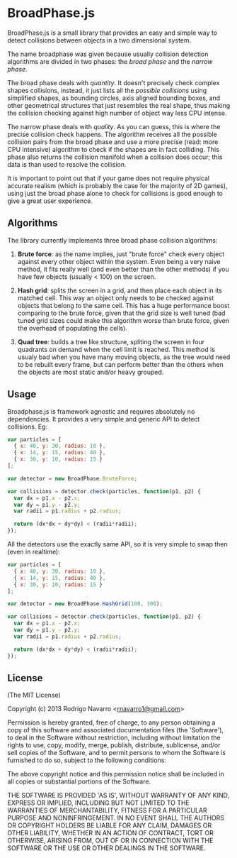 # BroadPhase.js

BroadPhase.js is a small library that provides an easy and simple way to detect collisions between objects in a two dimensional system.

The name broadphase was given because usually collision detection algorithms are divided in two phases: the _broad phase_ and the _narrow phase_.

The broad phase deals with _quantity_. It doesn't precisely check complex shapes collisions, instead, it just lists all the _possible collisions_ using simplified shapes, as bounding circles, axis aligned bounding boxes, and other geometrical structures that just resembles the real shape, thus making the collision checking against high number of object way less CPU intense.

The narrow phase deals with _quality_. As you can guess, this is where the precise collision check happens. The algorithm receives all the possible collision pairs from the broad phase and use a more precise (read: more CPU intensive) algorithm to check if the shapes are in fact colliding. This phase also returns the collision manifold when a collision does occur; this data is than used to resolve the collision.

It is important to point out that if your game does not require physical accurate realism (which is probably the case for the majority of 2D games), using just the broad phase alone to check for collisions is good enough to give a great user experience.

## Algorithms

The library currently implements three broad phase collision algorithms:

1. **Brute force**: as the name implies, just "brute force" check every object against every other object within the system. Even being a very naive method, it fits really well (and even better than the other methods) if you have few objects (usually < 100) on the screen.

2. **Hash grid**: splits the screen in a grid, and then place each object in its matched cell. This way an object only needs to be checked against objects that belong to the same cell. This has a huge performance boost comparing to the brute force, given that the grid size is well tuned (bad tuned grid sizes could make this algorithm worse than brute force, given the overhead of populating the cells).

3. **Quad tree**: builds a tree like structure, spliting the screen in four quadrants on demand when the cell limit is reached. This method is usualy bad when you have many moving objects, as the tree would need to be rebuilt every frame, but can perform better than the others when the objects are most static and/or heavy grouped.

## Usage

Broadphase.js is framework agnostic and requires absolutely no dependencies. It provides a very simple and generic API to detect collisions. Eg:

```javascript
var particles = [
  { x: 40, y: 30, radius: 10 },
  { x: 14, y: 15, radius: 40 },
  { x: 30, y: 10, radius: 15 }
];

var detector = new BroadPhase.BruteForce;

var collisions = detector.check(particles, function(p1, p2) {
  var dx = p1.x - p2.x;
  var dy = p1.y - p2.y;
  var radii = p1.radius + p2.radius;

  return (dx*dx + dy*dy) < (radii*radii);
});
```

All the detectors use the exactly same API, so it is very simple to swap then (even in realtime):

```javascript
var particles = [
  { x: 40, y: 30, radius: 10 },
  { x: 14, y: 15, radius: 40 },
  { x: 30, y: 10, radius: 15 }
];

var detector = new BroadPhase.HashGrid(100, 100);

var collisions = detector.check(particles, function(p1, p2) {
  var dx = p1.x - p2.x;
  var dy = p1.y - p2.y;
  var radii = p1.radius + p2.radius;

  return (dx*dx + dy*dy) < (radii*radii);
});
```

## License

(The MIT License)

Copyright (c) 2013 Rodrigo Navarro &lt;rnavarro1@gmail.com&gt;

Permission is hereby granted, free of charge, to any person obtaining
a copy of this software and associated documentation files (the
'Software'), to deal in the Software without restriction, including
without limitation the rights to use, copy, modify, merge, publish,
distribute, sublicense, and/or sell copies of the Software, and to
permit persons to whom the Software is furnished to do so, subject to
the following conditions:

The above copyright notice and this permission notice shall be
included in all copies or substantial portions of the Software.

THE SOFTWARE IS PROVIDED 'AS IS', WITHOUT WARRANTY OF ANY KIND,
EXPRESS OR IMPLIED, INCLUDING BUT NOT LIMITED TO THE WARRANTIES OF
MERCHANTABILITY, FITNESS FOR A PARTICULAR PURPOSE AND NONINFRINGEMENT.
IN NO EVENT SHALL THE AUTHORS OR COPYRIGHT HOLDERS BE LIABLE FOR ANY
CLAIM, DAMAGES OR OTHER LIABILITY, WHETHER IN AN ACTION OF CONTRACT,
TORT OR OTHERWISE, ARISING FROM, OUT OF OR IN CONNECTION WITH THE
SOFTWARE OR THE USE OR OTHER DEALINGS IN THE SOFTWARE.
